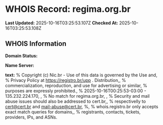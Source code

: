 # WHOIS Record: regima.org.br

**Last Updated:** 2025-10-16T03:25:53.107Z
**Checked At:** 2025-10-16T03:25:53.108Z

## WHOIS Information

**Domain Status:** 

**Name Server:** 

**text:** % Copyright (c) Nic.br - Use of this data is governed by the Use and, % Privacy Policy at https://registro.br/upp . Distribution,, % commercialization, reproduction, and use for advertising or similar, % purposes are expressly prohibited., % 2025-10-16T00:25:53-03:00 - 135.232.224.170, , % No match for regima.org.br, , % Security and mail abuse issues should also be addressed to cert.br,, % respectivelly to cert@cert.br and mail-abuse@cert.br, %, % whois.registro.br only accepts exact match queries for domains,, % registrants, contacts, tickets, providers, IPs, and ASNs.

